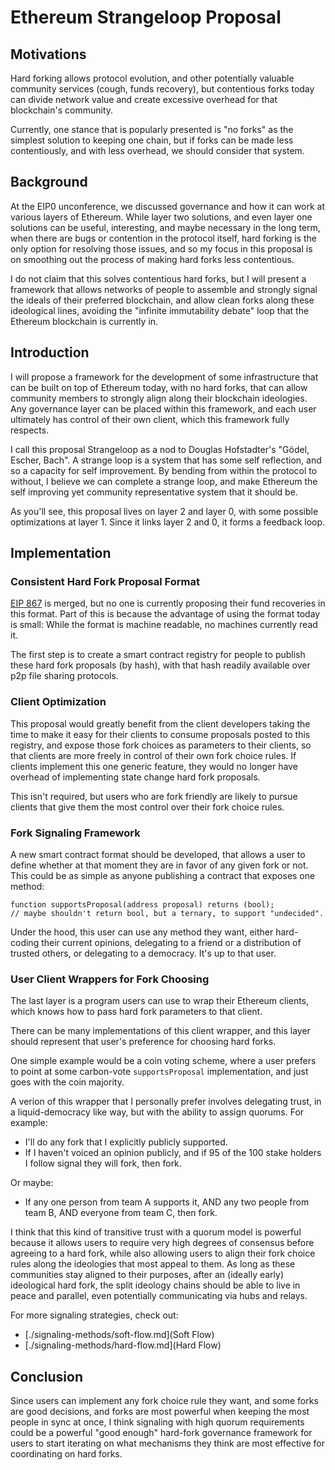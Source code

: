 # Ethereum Strangeloop Proposal

## Motivations

Hard forking allows protocol evolution, and other potentially valuable community services (cough, funds recovery), but contentious forks today can divide network value and create excessive overhead for that blockchain's community.

Currently, one stance that is popularly presented is "no forks" as the simplest solution to keeping one chain, but if forks can be made less contentiously, and with less overhead, we should consider that system.

## Background

At the EIP0 unconference, we discussed governance and how it can work at various layers of Ethereum. While layer two solutions, and even layer one solutions can be useful, interesting, and maybe necessary in the long term, when there are bugs or contention in the protocol itself, hard forking is the only option for resolving those issues, and so my focus in this proposal is on smoothing out the process of making hard forks less contentious.

I do not claim that this solves contentious hard forks, but I will present a framework that allows networks of people to assemble and strongly signal the ideals of their preferred blockchain, and allow clean forks along these ideological lines, avoiding the "infinite immutability debate" loop that the Ethereum blockchain is currently in.

## Introduction

I will propose a framework for the development of some infrastructure that can be built on top of Ethereum today, with no hard forks, that can allow community members to strongly align along their blockchain ideologies. Any governance layer can be placed within this framework, and each user ultimately has control of their own client, which this framework fully respects.

I call this proposal Strangeloop as a nod to Douglas Hofstadter's "Gödel, Escher, Bach". A strange loop is a system that has some self reflection, and so a capacity for self improvement. By bending from within the protocol to without, I believe we can complete a strange loop, and make Ethereum the self improving yet community representative system that it should be.

As you'll see, this proposal lives on layer 2 and layer 0, with some possible optimizations at layer 1. Since it links layer 2 and 0, it forms a feedback loop.

## Implementation

### Consistent Hard Fork Proposal Format

[EIP 867](https://github.com/ethereum/EIPs/pull/867) is merged, but no one is currently proposing their fund recoveries in this format. Part of this is because the advantage of using the format today is small: While the format is machine readable, no machines currently read it.

The first step is to create a smart contract registry for people to publish these hard fork proposals (by hash), with that hash readily available over p2p file sharing protocols.

### Client Optimization

This proposal would greatly benefit from the client developers taking the time to make it easy for their clients to consume proposals posted to this registry, and expose those fork choices as parameters to their clients, so that clients are more freely in control of their own fork choice rules. If clients implement this one generic feature, they would no longer have overhead of implementing state change hard fork proposals.

This isn't required, but users who are fork friendly are likely to pursue clients that give them the most control over their fork choice rules.

### Fork Signaling Framework

A new smart contract format should be developed, that allows a user to define whether at that moment they are in favor of any given fork or not. This could be as simple as anyone publishing a contract that exposes one method:

```
function supportsProposal(address proposal) returns (bool);
// maybe shouldn't return bool, but a ternary, to support "undecided".
```

Under the hood, this user can use any method they want, either hard-coding their current opinions, delegating to a friend or a distribution of trusted others, or delegating to a democracy. It's up to that user.

### User Client Wrappers for Fork Choosing

The last layer is a program users can use to wrap their Ethereum clients, which knows how to pass hard fork parameters to that client.

There can be many implementations of this client wrapper, and this layer should represent that user's preference for choosing hard forks.

One simple example would be a coin voting scheme, where a user prefers to point at some carbon-vote `supportsProposal` implementation, and just goes with the coin majority.

A verion of this wrapper that I personally prefer involves delegating trust, in a liquid-democracy like way, but with the ability to assign quorums. For example:

- I'll do any fork that I explicitly publicly supported.
- If I haven't voiced an opinion publicly, and if 95 of the 100 stake holders I follow signal they will fork, then fork.

Or maybe:
- If any one person from team A supports it, AND any two people from team B, AND everyone from team C, then fork.

I think that this kind of transitive trust with a quorum model is powerful because it allows users to require very high degrees of consensus before agreeing to a hard fork, while also allowing users to align their fork choice rules along the ideologies that most appeal to them. As long as these communities stay aligned to their purposes, after an (ideally early) ideological hard fork, the split ideology chains should be able to live in peace and parallel, even potentially communicating via hubs and relays.

For more signaling strategies, check out:
- [./signaling-methods/soft-flow.md](Soft Flow)
- [./signaling-methods/hard-flow.md](Hard Flow)

## Conclusion

Since users can implement any fork choice rule they want, and some forks are good decisions, and forks are most powerful when keeping the most people in sync at once, I think signaling with high quorum requirements could be a powerful "good enough" hard-fork governance framework for users to start iterating on what mechanisms they think are most effective for coordinating on hard forks.

